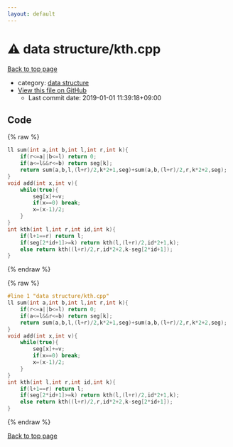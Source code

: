 ```yaml
---
layout: default
---
```


<!-- mathjax config similar to math.stackexchange -->
<script type="text/javascript" async
  src="https://cdnjs.cloudflare.com/ajax/libs/mathjax/2.7.5/MathJax.js?config=TeX-MML-AM_CHTML">
</script>
<script type="text/x-mathjax-config">
  MathJax.Hub.Config({
    TeX: { equationNumbers: { autoNumber: "AMS" }},
    tex2jax: {
      inlineMath: [ ['$','$'] ],
      processEscapes: true
    },
    "HTML-CSS": { matchFontHeight: false },
    displayAlign: "left",
    displayIndent: "2em"
  });
</script>

<script type="text/javascript" src="https://cdnjs.cloudflare.com/ajax/libs/jquery/3.4.1/jquery.min.js"></script>
<script src="https://cdn.jsdelivr.net/npm/jquery-balloon-js@1.1.2/jquery.balloon.min.js" integrity="sha256-ZEYs9VrgAeNuPvs15E39OsyOJaIkXEEt10fzxJ20+2I=" crossorigin="anonymous"></script>
<script type="text/javascript" src="../../assets/js/copy-button.js"></script>
<link rel="stylesheet" href="../../assets/css/copy-button.css" />


# :warning: data structure/kth.cpp

<a href="../../index.html">Back to top page</a>

* category: <a href="../../index.html#37305dfb5e3ae8ec66b10a691aedead8">data structure</a>
* <a href="{{ site.github.repository_url }}/blob/master/data structure/kth.cpp">View this file on GitHub</a>
    - Last commit date: 2019-01-01 11:39:18+09:00




## Code

<a id="unbundled"></a>
{% raw %}
```cpp
ll sum(int a,int b,int l,int r,int k){
	if(r<=a||b<=l) return 0;
	if(a<=l&&r<=b) return seg[k];
	return sum(a,b,l,(l+r)/2,k*2+1,seg)+sum(a,b,(l+r)/2,r,k*2+2,seg);
}
void add(int x,int v){
	while(true){
		seg[x]+=v;
		if(x==0) break;
		x=(x-1)/2;
	}
}
int kth(int l,int r,int id,int k){
	if(l+1==r) return l;
	if(seg[2*id+1]>=k) return kth(l,(l+r)/2,id*2+1,k);
	else return kth((l+r)/2,r,id*2+2,k-seg[2*id+1]);
}

```
{% endraw %}

<a id="bundled"></a>
{% raw %}
```cpp
#line 1 "data structure/kth.cpp"
ll sum(int a,int b,int l,int r,int k){
	if(r<=a||b<=l) return 0;
	if(a<=l&&r<=b) return seg[k];
	return sum(a,b,l,(l+r)/2,k*2+1,seg)+sum(a,b,(l+r)/2,r,k*2+2,seg);
}
void add(int x,int v){
	while(true){
		seg[x]+=v;
		if(x==0) break;
		x=(x-1)/2;
	}
}
int kth(int l,int r,int id,int k){
	if(l+1==r) return l;
	if(seg[2*id+1]>=k) return kth(l,(l+r)/2,id*2+1,k);
	else return kth((l+r)/2,r,id*2+2,k-seg[2*id+1]);
}

```
{% endraw %}

<a href="../../index.html">Back to top page</a>

